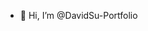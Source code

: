 - 👋 Hi, I’m @DavidSu-Portfolio



<!---
DavidSu-Portfolio/DavidSu-Portfolio is a ✨ special ✨ repository because its `README.md` (this file) appears on your GitHub profile.
You can click the Preview link to take a look at your changes.
--->
